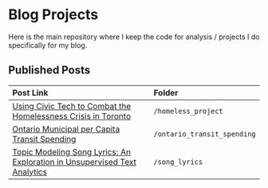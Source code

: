 # Blog Projects

Here is the main repository where I keep the code for analysis / projects I do specifically for my blog.

## Published Posts

| Post Link     | Folder       |
|:------------- |:-------------|
| [Using Civic Tech to Combat the Homelessness Crisis in Toronto ](http://joshualoong.com/2018/02/07/Using-Civic-Tech-to-Combat-the-Homelessness-Crisis-in-Toronto/)   | ```/homeless_project```     |
| [Ontario Municipal per Capita Transit Spending ](http://joshualoong.com/2018/03/27/Ontario-Municipal-per-Capita-Transit-Spending/) | ```/ontario_transit_spending```    |
| [Topic Modeling Song Lyrics: An Exploration in Unsupervised Text Analytics ](http://joshualoong.com/2018/07/03/Topic-Modelling-Song-Lyrics-An-Exploration-in-Unsupervised-Text-Analytics/) | ```/song_lyrics```    |
